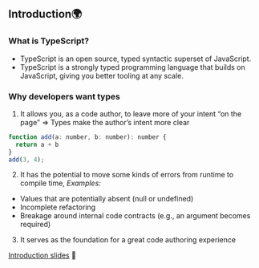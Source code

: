 ## Introduction:earth_africa:
### What is TypeScript?
- TypeScript is an open source, typed syntactic superset of JavaScript.
- TypeScript is a strongly typed programming language that builds on JavaScript, giving you better tooling at any scale.
### Why developers want types
1. It allows you, as a code author, to leave more of your intent “on the page” => Types make the author’s intent more clear
```js
function add(a: number, b: number): number {
  return a + b
}
add(3, 4);
```
2. It has the potential to move some kinds of errors from runtime to compile time, *Examples:*
- Values that are potentially absent (null or undefined)<br/>
- Incomplete refactoring<br/>
- Breakage around internal code contracts (e.g., an argument becomes required)<br/>
3. It serves as the foundation for a great code authoring experience<br/>

[Introduction slides](https://www.typescript-training.com/course/fundamentals-v3/01-intro/) :seedling:
